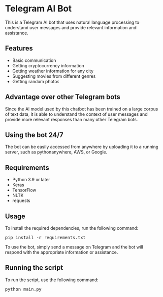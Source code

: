 # Telegram AI Bot

This is a Telegram AI bot that uses natural language processing to understand user messages and provide relevant information and assistance.

## Features

- Basic communication
- Getting cryptocurrency information
- Getting weather information for any city
- Suggesting movies from different genres
- Getting random photos

## Advantage over other Telegram bots

Since the AI model used by this chatbot has been trained on a large corpus of text data, it is able to understand the context of user messages and provide more relevant responses than many other Telegram bots.

## Using the bot 24/7

The bot can be easily accessed from anywhere by uploading it to a running server, such as pythonanywhere, AWS, or Google.

## Requirements

- Python 3.9 or later
- Keras
- TensorFlow
- NLTK
- requests

## Usage


To install the required dependencies, run the following command:

<pre>
pip install -r requirements.txt
</pre>

To use the bot, simply send a message on Telegram and the bot will respond with the appropriate information or assistance.

## Running the script

To run the script, use the following command:

<pre>
python main.py
</pre>
